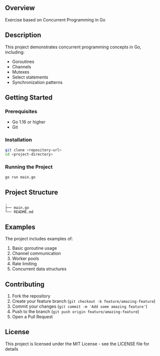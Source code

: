## Overview

Exercise based on Concurrent Programming in Go

## Description

This project demonstrates concurrent programming concepts in Go, including:

- Goroutines
- Channels
- Mutexes
- Select statements
- Synchronization patterns

## Getting Started

### Prerequisites

- Go 1.16 or higher
- Git

### Installation

```bash
git clone <repository-url>
cd <project-directory>
```

### Running the Project

```bash
go run main.go
```

## Project Structure

```
.
├── main.go
└── README.md
```

## Examples

The project includes examples of:

1. Basic goroutine usage
2. Channel communication
3. Worker pools
4. Rate limiting
5. Concurrent data structures

## Contributing

1. Fork the repository
2. Create your feature branch (`git checkout -b feature/amazing-feature`)
3. Commit your changes (`git commit -m 'Add some amazing feature'`)
4. Push to the branch (`git push origin feature/amazing-feature`)
5. Open a Pull Request

## License

This project is licensed under the MIT License - see the LICENSE file for details
